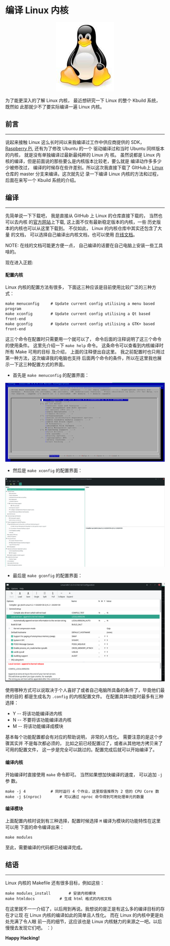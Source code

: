 # 编译 Linux 内核


<div style="text-align: center">
<img src="/images/posts/linux_kernel_compile/linux_logo.jpg"/>
</div>

为了能更深入的了解 Linux 内核， 最近想研究一下 Linux 的整个 Kbuild 系统， 既然如
此那就少不了要实际编译一遍 Linux 内核。

<!--more-->

## 前言
---

说起来接触 Linux 这么长时间以来我编译过工作中供应商提供的 SDK，
[Raspberry Pi](https://github.com/raspberrypi/linux), 还有为了修改 Ubuntu 的一个
驱动编译过和当时 Ubuntu 同样版本的内核， 就是没有单独编译过最新最纯粹的 Linux 内
核。 虽然说都是 Linux 内核的编译，但是前面说的那些要么是内核版本比较老，要么就是
编译动作多多少少被修改过， 编译的时候存在些许差别。所以这次我直接下载了 GItHub上
[Linux](https://github.com/torvalds/linux) 仓库的 master 分支来编译。这次就先记
录一下编译 Linux 内核的方法和过程，后面在来写一个 Kbuild 系统的介绍。


## 编译
---

先简单说一下下载吧， 我是直接从 GitHub 上 Linux 的仓库直接下载的， 当然也可以去内核
的[官方网站](https://www.kernel.org)上下载, 这上面不仅有最新稳定版本的内核，一些
历史版本的内核也可以从这里下载到。 不仅如此， Linux 的内核仓库中其实还包含了大量
的文档， 可以选择自己编译出内核文档，也可以使用
[在线文档](https://www.kernel.org/doc/html/latest/index.html)。

NOTE: 在线的文档可能更方便一点， 自己编译的话要在自己电脑上安装一些工具啥的。

现在进入正题:

#### 配置内核

Linux 内核的配置方法有很多， 下面这三种应该是目前使用比较广泛的三种方式：

``` shell
make menuconfig		# Update current config utilising a menu based program
make xconfig		# Update current config utilising a Qt based front-end
make gconfig		# Update current config utilising a GTK+ based front-end
```

这三个命令在配置时只需要用一个就可以了， 命令后面的注释说明了这三个命令的使用条件。
这里先介绍一下 `make help` 命令。 这条命令可以查看到内核编译时所有 Make 可用的目标
及介绍， 上面的注释便出自这里。 我之前配置时也只用过第一种方法，这次编译我的电脑也支持
后面两个命令的条件，所以在这里我也展示一下这三种配置方式的界面。

 + 首先是 `make menuconfig` 的配置界面：

![make menuconfig](/images/posts/linux_kernel_compile/menuconfig.png)

 + 然后是 `make xconfig` 的配置界面：

![make xconfig](/images/posts/linux_kernel_compile/xconfig.png)

 + 最后是 `make gconfig` 的配置界面：

![make gconfig](/images/posts/linux_kernel_compile/gconfig.png)

使用哪种方式可以说取决于个人喜好了或者自己电脑所具备的条件了，毕竟他们最终的目的
都是生成名为 `.config` 的内核配置文件。 在配置具体功能时最多有三种选择：

+ Y -- 将该功能编译进内核
+ N -- 不要将该功能编译进内核
+ M -- 将该功能编译成模块

基本每个功能配置都会有对应的帮助说明， 非常的人性化。 需要注意的是这个步骤其实并
不是每次都必须的， 比如之前已经配置过了，或者从其他地方拷贝来了可用的配置文件，
这一步是完全可以跳过的。配置完成后就可以开始编译了。

#### 编译内核

开始编译时直接使用 `make` 命令即可。 当然如果想加快编译的速度， 可以追加 `-j` 参
数。

``` shell
make -j 4			# 同时运行 4 个作业，这里取值推荐为 2 倍的 CPU Core 数
make -j $(nproc)		# 可以通过 nproc 命令得到可用处理单元的数量
```

#### 编译模块

上面配置内核时说到有三种选择，配置时候选择 `M` 编译为模块的功能特性在这里可以用
下面的命令编译出来：

``` shell
make modules
```
至此，需要编译的代码都已经编译完成。

## 结语
---

Linux 内核的 Makefile 还有很多目标，例如这些：

``` shell
make modules_install		# 安装内核模块
make htmldocs			# 生成 html 格式的内核文档
```
在这里就不一一介绍了，以后用到再说。我想说的是正是有这么多的编译目标的存在才让现
在 Linux 内核的编译如此的简单且人性化。 而在 Linux 的内核中更是处处充满了令人眼
前一亮的细节，这应该也是 Linux 内核魅力的来源之一吧。以后慢慢去发现它们吧。 ：）

**Happy Hacking!**

